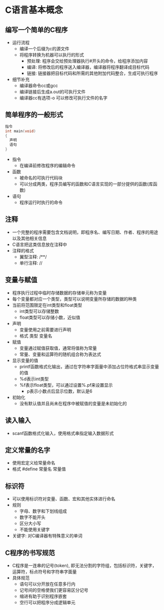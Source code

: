 # C语言基本概念

## 编写一个简单的C程序
- 运行流程
  - 编译一个后缀为c的源文件
  - 将程序转换为机器可以执行的形式
    - 预处理: 程序会交给预处理器执行#开头的命令，给程序添加内容
    - 编译: 将修改后的程序送入编译器，编译器将程序翻译成目标代码
    - 链接: 链接器把目标代码和所需的其他附加代码整合，生成可执行程序
- 细节补充
  - 编译器命令cc或gcc
  - 编译链接后生成a.out的可执行文件
  - 编译器cc有选项-o 可以修改可执行文件的名字

## 简单程序的一般形式
```c
指令
int main(void)
{
  声明
  语句
}
```
- 指令
  - 在编译前修改程序的编辑命令
- 函数
  - 被命名的可执行代码块
  - 可以分成两类，程序员编写的函数和C语言实现的一部分提供的函数(库函数)
- 语句
  - 程序运行时执行的命令

## 注释
- 一个完整的程序需要包含文档说明，即程序名、编写日期、作者、程序的用途以及其他相关信息
- C语言把这类信息放在注释中
- 注释的格式
  - 翼型注释: /**/
  - 单行注释: //

## 变量与赋值
- 程序执行过程中临时存储数据的存储单元称为变量
- 每个变量都对应一个类型，类型可以说明变量所存储的数据的种类
- 当前将范围限定在int类型和float类型
  - int类型可以存储整数
  - float类型可以存储小数，近似值
- 声明
  - 变量使用之前需要进行声明
  - 格式 类型 变量名
- 赋值
  - 变量通过赋值获取值，通常将值称为常量
  - 常量、变量和运算符的随机组合称为表达式
- 显示变量的值
  - printf函数格式化输出，通过在字符串字面量中添加占位符格式串显示变量的值
  - %d表示int类型
  - %f表示float类型，可以通过设置%.pf来设置显示
    - p表示小数点后显示位数，默认是6
- 初始化
  - 没有默认值并且尚未在程序中被赋值的变量是未初始化的

## 读入输入
- scanf函数格式化输入，使用格式串指定输入数据形式

## 定义常量的名字
- 使用宏定义给常量命名
- 格式 #define 常量名 常量值

## 标识符
- 可以使用标识符对变量、函数、宏和其他实体进行命名
- 规则
  - 字母、数字和下划线组成
  - 数字不能开头
  - 区分大小写
  - 不能使用关键字
- 关键字: 对C编译器有特殊意义的单词

## C程序的书写规范
- C程序是一连串的记号(token), 即无法分割的字符组，包括标识符，关键字，运算符，标点符号和字符串字面量
- 具体规范
  - 语句可以分开放在任意多行内
  - 记号间的空格使我们更容易区分记号
  - 缩进有助于识别程序嵌套
  - 空行可以把程序分成逻辑单元